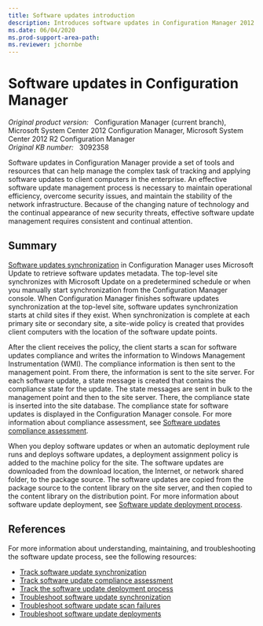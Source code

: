 ```yaml
---
title: Software updates introduction
description: Introduces software updates in Configuration Manager 2012 and 2012 R2.
ms.date: 06/04/2020
ms.prod-support-area-path:
ms.reviewer: jchornbe
---
```

# Software updates in Configuration Manager

_Original product version:_ &nbsp; Configuration Manager (current branch), Microsoft System Center 2012 Configuration Manager, Microsoft System Center 2012 R2 Configuration Manager  
_Original KB number:_ &nbsp; 3092358

Software updates in Configuration Manager provide a set of tools and resources that can help manage the complex task of tracking and applying software updates to client computers in the enterprise. An effective software update management process is necessary to maintain operational efficiency, overcome security issues, and maintain the stability of the network infrastructure. Because of the changing nature of technology and the continual appearance of new security threats, effective software update management requires consistent and continual attention.

## Summary

[Software updates synchronization](/mem/configmgr/sum/understand/software-updates-introduction#BKMK_Synchronization) in Configuration Manager uses Microsoft Update to retrieve software updates metadata. The top-level site synchronizes with Microsoft Update on a predetermined schedule or when you manually start synchronization from the Configuration Manager console. When Configuration Manager finishes software updates synchronization at the top-level site, software updates synchronization starts at child sites if they exist. When synchronization is complete at each primary site or secondary site, a site-wide policy is created that provides client computers with the location of the software update points.

After the client receives the policy, the client starts a scan for software updates compliance and writes the information to Windows Management Instrumentation (WMI). The compliance information is then sent to the management point. From there, the information is sent to the site server. For each software update, a state message is created that contains the compliance state for the update. The state messages are sent in bulk to the management point and then to the site server. There, the compliance state is inserted into the site database. The compliance state for software updates is displayed in the Configuration Manager console. For more information about compliance assessment, see [Software updates compliance assessment](/mem/configmgr/sum/understand/software-updates-introduction#BKMK_SUMCompliance).

When you deploy software updates or when an automatic deployment rule runs and deploys software updates, a deployment assignment policy is added to the machine policy for the site. The software updates are downloaded from the download location, the Internet, or network shared folder, to the package source. The software updates are copied from the package source to the content library on the site server, and then copied to the content library on the distribution point. For more information about software update deployment, see [Software update deployment process](/mem/configmgr/sum/understand/software-updates-introduction#BKMK_DeploymentProcess).

## References

For more information about understanding, maintaining, and troubleshooting the software update process, see the following resources:

- [Track software update synchronization](track-software-update-synchronization.md)
- [Track software update compliance assessment](track-software-update-compliance-assessment.md)
- [Track the software update deployment process](track-software-update-deployment-process.md)
- [Troubleshoot software update synchronization](troubleshoot-software-update-synchronization.md)
- [Troubleshoot software update scan failures](troubleshoot-software-update-scan-failures.md)
- [Troubleshoot software update deployments](troubleshoot-software-update-deployments.md)
